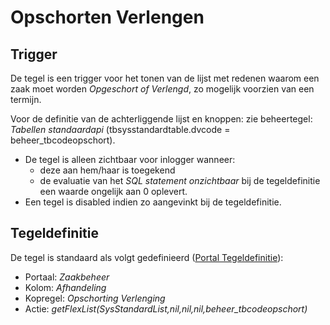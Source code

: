 # Opschorten Verlengen

## Trigger

De tegel is een trigger voor het tonen van de lijst met redenen waarom een zaak moet worden _Opgeschort of Verlengd_, zo mogelijk voorzien van een termijn.

Voor de definitie van de achterliggende lijst en knoppen: zie beheertegel: _Tabellen standaardapi_ (tbsysstandardtable.dvcode = beheer_tbcodeopschort).

- De tegel is alleen zichtbaar voor inlogger wanneer:
  - deze aan hem/haar is toegekend
  - de evaluatie van het _SQL statement onzichtbaar_ bij de tegeldefinitie een waarde ongelijk aan 0 oplevert.
- Een tegel is disabled indien zo aangevinkt bij de tegeldefinitie.

## Tegeldefinitie

De tegel is standaard als volgt gedefinieerd ([Portal Tegeldefinitie](/instellen_inrichten/portaldefinitie/portal_tegel.md)):

- Portaal: _Zaakbeheer_
- Kolom: _Afhandeling_
- Kopregel: _Opschorting Verlenging_
- Actie: _getFlexList(SysStandardList,nil,nil,nil,beheer_tbcodeopschort)_
